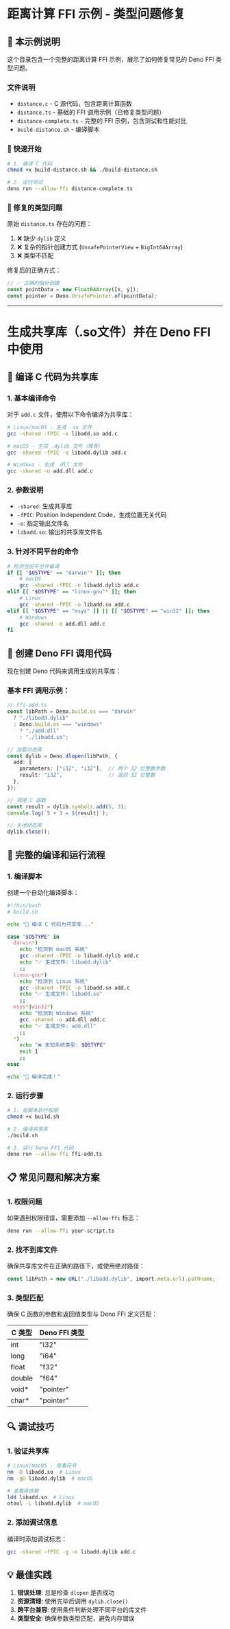 # 距离计算 FFI 示例 - 类型问题修复

## 🎯 本示例说明

这个目录包含一个完整的距离计算 FFI 示例，展示了如何修复常见的 Deno FFI 类型问题。

### 文件说明

- `distance.c` - C 源代码，包含距离计算函数
- `distance.ts` - 基础的 FFI 调用示例（已修复类型问题）
- `distance-complete.ts` - 完整的 FFI 示例，包含测试和性能对比
- `build-distance.sh` - 编译脚本

### 🚀 快速开始

```bash
# 1. 编译 C 代码
chmod +x build-distance.sh && ./build-distance.sh

# 2. 运行测试
deno run --allow-ffi distance-complete.ts
```

### 🔧 修复的类型问题

原始 `distance.ts` 存在的问题：
1. ❌ 缺少 `dylib` 定义
2. ❌ 复杂的指针创建方式 (`UnsafePointerView` + `BigInt64Array`)
3. ❌ 类型不匹配

修复后的正确方式：
```typescript
// ✅ 正确的指针创建
const pointData = new Float64Array([x, y]);
const pointer = Deno.UnsafePointer.of(pointData);
```

---

# 生成共享库（.so文件）并在 Deno FFI 中使用

## 🔧 编译 C 代码为共享库

### 1. 基本编译命令

对于 `add.c` 文件，使用以下命令编译为共享库：

```bash
# Linux/macOS - 生成 .so 文件
gcc -shared -fPIC -o libadd.so add.c

# macOS - 生成 .dylib 文件（推荐）
gcc -shared -fPIC -o libadd.dylib add.c

# Windows - 生成 .dll 文件
gcc -shared -o add.dll add.c
```

### 2. 参数说明

- `-shared`: 生成共享库
- `-fPIC`: Position Independent Code，生成位置无关代码
- `-o`: 指定输出文件名
- `libadd.so`: 输出的共享库文件名

### 3. 针对不同平台的命令

```bash
# 检测当前平台并编译
if [[ "$OSTYPE" == "darwin"* ]]; then
    # macOS
    gcc -shared -fPIC -o libadd.dylib add.c
elif [[ "$OSTYPE" == "linux-gnu"* ]]; then
    # Linux
    gcc -shared -fPIC -o libadd.so add.c
elif [[ "$OSTYPE" == "msys" ]] || [[ "$OSTYPE" == "win32" ]]; then
    # Windows
    gcc -shared -o add.dll add.c
fi
```

## 📝 创建 Deno FFI 调用代码

现在创建 Deno 代码来调用生成的共享库：

### 基本 FFI 调用示例：

```typescript
// ffi-add.ts
const libPath = Deno.build.os === "darwin"
  ? "./libadd.dylib"
  : Deno.build.os === "windows"
    ? "./add.dll"
    : "./libadd.so";

// 加载动态库
const dylib = Deno.dlopen(libPath, {
  add: {
    parameters: ["i32", "i32"],  // 两个 32 位整数参数
    result: "i32",               // 返回 32 位整数
  },
});

// 调用 C 函数
const result = dylib.symbols.add(5, 3);
console.log(`5 + 3 = ${result}`);

// 关闭动态库
dylib.close();
```

## 🚀 完整的编译和运行流程

### 1. 编译脚本

创建一个自动化编译脚本：

```bash
#!/bin/bash
# build.sh

echo "🔨 编译 C 代码为共享库..."

case "$OSTYPE" in
  darwin*)
    echo "检测到 macOS 系统"
    gcc -shared -fPIC -o libadd.dylib add.c
    echo "✅ 生成文件: libadd.dylib"
    ;;
  linux-gnu*)
    echo "检测到 Linux 系统"
    gcc -shared -fPIC -o libadd.so add.c
    echo "✅ 生成文件: libadd.so"
    ;;
  msys*|win32*)
    echo "检测到 Windows 系统"
    gcc -shared -o add.dll add.c
    echo "✅ 生成文件: add.dll"
    ;;
  *)
    echo "❌ 未知系统类型: $OSTYPE"
    exit 1
    ;;
esac

echo "🎉 编译完成！"
```

### 2. 运行步骤

```bash
# 1. 给脚本执行权限
chmod +x build.sh

# 2. 编译共享库
./build.sh

# 3. 运行 Deno FFI 代码
deno run --allow-ffi ffi-add.ts
```

## 📋 常见问题和解决方案

### 1. 权限问题
如果遇到权限错误，需要添加 `--allow-ffi` 标志：
```bash
deno run --allow-ffi your-script.ts
```

### 2. 找不到库文件
确保共享库文件在正确的路径下，或使用绝对路径：
```typescript
const libPath = new URL("./libadd.dylib", import.meta.url).pathname;
```

### 3. 类型匹配
确保 C 函数的参数和返回值类型与 Deno FFI 定义匹配：

| C 类型 | Deno FFI 类型 |
|--------|---------------|
| int    | "i32"         |
| long   | "i64"         |
| float  | "f32"         |
| double | "f64"         |
| void*  | "pointer"     |
| char*  | "pointer"     |

## 🔍 调试技巧

### 1. 验证共享库
```bash
# Linux/macOS - 查看符号
nm -D libadd.so  # Linux
nm -gU libadd.dylib  # macOS

# 查看库依赖
ldd libadd.so  # Linux
otool -L libadd.dylib  # macOS
```

### 2. 添加调试信息
编译时添加调试标志：
```bash
gcc -shared -fPIC -g -o libadd.dylib add.c
```

## 💡 最佳实践

1. **错误处理**: 总是检查 `dlopen` 是否成功
2. **资源清理**: 使用完毕后调用 `dylib.close()`
3. **跨平台兼容**: 使用条件判断处理不同平台的库文件
4. **类型安全**: 确保参数类型匹配，避免内存错误